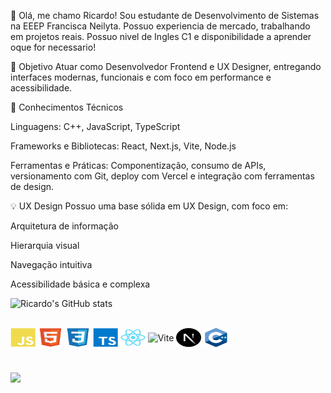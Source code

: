 👋 Olá, me chamo Ricardo!
Sou estudante de Desenvolvimento de Sistemas na EEEP Francisca Neilyta. Possuo experiencia de mercado, trabalhando em projetos reais. Possuo nivel de Ingles C1 e disponibilidade a aprender oque for necessario!

🎯 Objetivo
Atuar como Desenvolvedor Frontend e UX Designer, entregando interfaces modernas, funcionais e com foco em performance e acessibilidade.

🧠 Conhecimentos Técnicos

Linguagens:
C++, JavaScript, TypeScript

Frameworks e Bibliotecas:
React, Next.js, Vite, Node.js

Ferramentas e Práticas:
Componentização, consumo de APIs, versionamento com Git, deploy com Vercel e integração com ferramentas de design.

💡 UX Design
Possuo uma base sólida em UX Design, com foco em:

Arquitetura de informação

Hierarquia visual

Navegação intuitiva

Acessibilidade básica e complexa




  ![Ricardo's GitHub stats](https://github-readme-stats.vercel.app/api?username=Ricardo&show_icons=true&theme=transparent)





<div style="display: inline_block; margin-bottom: 10px;"><br>
<img align="center" alt="Js" height="30" width="40" src="https://raw.githubusercontent.com/devicons/devicon/master/icons/javascript/javascript-plain.svg">
<img align="center" alt="HTML" height="30" width="40" src="https://raw.githubusercontent.com/devicons/devicon/master/icons/html5/html5-original.svg">
<img align="center" alt="CSS" height="30" width="40" src="https://raw.githubusercontent.com/devicons/devicon/master/icons/css3/css3-original.svg">
<img align="center" alt="Ts" height="30" width="40" src="https://raw.githubusercontent.com/devicons/devicon/master/icons/typescript/typescript-plain.svg">
<img align="center" alt="React" height="30" width="40" src="https://raw.githubusercontent.com/devicons/devicon/master/icons/react/react-original.svg">
<img align="center" alt="Vite" height="30" width="40" src="https://cdn.jsdelivr.net/gh/devicons/devicon/icons/vite/vite-original.svg">
<img align="center" alt="Next.js" height="30" width="40" src="https://raw.githubusercontent.com/devicons/devicon/master/icons/nextjs/nextjs-original.svg">
<img align="center" alt="C++" height="30" width="40" src="https://raw.githubusercontent.com/devicons/devicon/master/icons/cplusplus/cplusplus-original.svg">



</div>
  
 <br>
<div> 

  <a href = "mailto:ricardoduartedonascimento@gmail.com"><img src="https://img.shields.io/badge/-Gmail-%23333?style=for-the-badge&logo=gmail&logoColor=white" target="_blank"></a>
  
</div>
